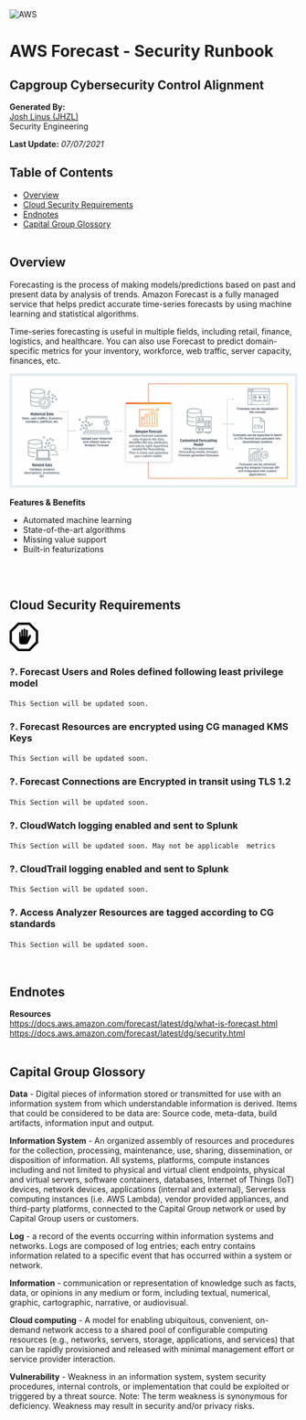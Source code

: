 <img src="https://a0.awsstatic.com/libra-css/images/logos/aws_logo_smile_1200x630.png" alt="AWS" width="250"/>

# AWS Forecast - Security Runbook <!-- omit in toc -->
## Capgroup Cybersecurity Control Alignment <!-- omit in toc -->

**Generated By:**  
[Josh Linus (JHZL)](https://cgweb3/profile/JHZL)  
Security Engineering

**Last Update:** *07/07/2021*

## Table of Contents <!-- omit in toc -->  
- [Overview](#overview)
- [Cloud Security Requirements](#Cloud-Security-Requirements)  
- [Endnotes](#Endnotes)
- [Capital Group Glossory](#Capital-Group-Glossory) 
<br><br>

## Overview
Forecasting is the process of making models/predictions based on past and present data by analysis of trends. Amazon Forecast is a fully managed service that helps predict accurate time-series forecasts by using machine learning and statistical algorithms.

Time-series forecasting is useful in multiple fields, including retail, finance, logistics, and healthcare. You can also use Forecast to predict domain-specific metrics for your inventory, workforce, web traffic, server capacity, finances, etc.

<img src="/docs/img/forecast/forecast_example.png" width="800"><br>

**Features & Benefits**
 - Automated machine learning
 - State-of-the-art algorithms
 - Missing value support
 - Built-in featurizations
  
<br><br>

## Cloud Security Requirements
<img src="/docs/img/Prevent.png" width="50">

### ?. Forecast Users and Roles defined following least privilege model
`This Section will be updated soon.`

### ?. Forecast Resources are encrypted using CG managed KMS Keys
`This Section will be updated soon.`

### ?. Forecast Connections are Encrypted in transit using TLS 1.2
`This Section will be updated soon.`

### ?. CloudWatch logging enabled and sent to Splunk
`This Section will be updated soon. May not be applicable  metrics`

### ?. CloudTrail logging enabled and sent to Splunk
`This Section will be updated soon.`

### ?. Access Analyzer Resources are tagged according to CG standards
`This Section will be updated soon.`  
<br><br>

## Endnotes
**Resources**  
https://docs.aws.amazon.com/forecast/latest/dg/what-is-forecast.html
https://docs.aws.amazon.com/forecast/latest/dg/security.html
<br><br>

## Capital Group Glossory 
**Data** - Digital pieces of information stored or transmitted for use with an information system from which understandable information is derived. Items that could be considered to be data are: Source code, meta-data, build artifacts, information input and output.  
 
**Information System** - An organized assembly of resources and procedures for the collection, processing, maintenance, use, sharing, dissemination, or disposition of information. All systems, platforms, compute instances including and not limited to physical and virtual client endpoints, physical and virtual servers, software containers, databases, Internet of Things (IoT) devices, network devices, applications (internal and external), Serverless computing instances (i.e. AWS Lambda), vendor provided appliances, and third-party platforms, connected to the Capital Group network or used by Capital Group users or customers.

**Log** - a record of the events occurring within information systems and networks. Logs are composed of log entries; each entry contains information related to a specific event that has occurred within a system or network.

**Information** - communication or representation of knowledge such as facts, data, or opinions in any medium or form, including textual, numerical, graphic, cartographic, narrative, or audiovisual. 

**Cloud computing** - A model for enabling ubiquitous, convenient, on-demand network access to a shared pool of configurable computing resources (e.g., networks, servers, storage, applications, and services) that can be rapidly provisioned and released with minimal management effort or service provider interaction.

**Vulnerability**  - Weakness in an information system, system security procedures, internal controls, or implementation that could be exploited or triggered by a threat source. Note: The term weakness is synonymous for deficiency. Weakness may result in security and/or privacy risks.